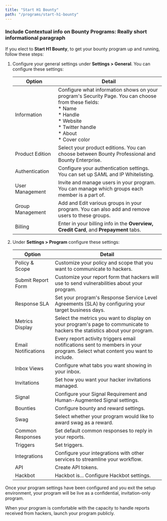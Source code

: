 ```yaml
---
title: "Start H1 Bounty"
path: "/programs/start-h1-bounty"
---
```


### Include Contextual info on Bounty Programs: Really short informational paragraph

If you elect to **Start H1 Bounty**, to get your bounty program up and running, follow these steps:

1. Configure your general settings under **Settings > General**. You can configure these settings:
   
   Option | Detail
   ------ | ------
   Information | Configure what information shows on your program's Security Page. You can choose from these fields: <br> * Name <br> * Handle <br> * Website <br> * Twitter handle <br> * About <br> * Cover color
   Product Edition | Select your product editions. You can choose between Bounty Professional and Bounty Enterprise. 
   Authentication | Configure your authentication settings. You can set up SAML and IP Whitelisting.
   User Management | Invite and manage users in your program. You can manage which groups each member is a part of. 
   Group Management | Add and Edit various groups in your program. You can also add and remove users to these groups. 
   Billing | Enter in your billing info in the **Overview, Credit Card**, and **Prepayment** tabs. 
   
2. Under **Settings > Program** configure these settings:

   Option | Detail
   ------ | -------
   Policy & Scope | Customize your policy and scope that you want to communicate to hackers. 
   Submit Report Form | Customize your report form that hackers will use to send vulnerabilities about your program. 
   Response SLA | Set your program's Response Service Level Agreements (SLA) by configuring your target business days. 
   Metrics Display | Select the metrics you want to display on your program's page to communicate to hackers the statistics about your program.
   Email Notifications | Every report activity triggers email notifications sent to members in your program. Select what content you want to include. 
   Inbox Views | Configure what tabs you want showing in your inbox. 
   Invitations | Set how you want your hacker invitations managed. 
   Signal | Configure your Signal Requirement and Human-Augmented Signal settings. 
   Bounties | Configure bounty and reward settings. 
   Swag | Select whether your program would like to award swag as a reward. 
   Common Responses | Set default common responses to reply in your reports. 
   Triggers | Set triggers. 
   Integrations | Configure your integrations with other services to streamline your workflow. 
   API | Create API tokens.
   Hackbot | Hackbot is... Configure Hackbot settings. 
   
Once your program settings have been configured and you exit the setup environment, your program will be live as a confidential, invitation-only program. 

When your program is comfortable with the capacity to handle reports received from hackers, launch your program publicly. 
